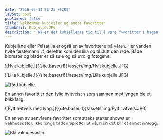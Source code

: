 ```yaml
---
date: "2016-05-18 20:23 +0200"
layout: post
published: false
title: Velkommen kubjeller og andre favoritter
thumbnail: Kubjelle.JPG
description: " Nå er det kubjellenes tid til å være favoritter i hagen. De kommer i flere farger med et utrolig flott bladverk.  "
---
```


Kubjellene eller Pulsatilla er også en av favorittene på våren. Her var den hvite førstemann ut, deretter kom den lilla og til slutt den røde. Både blomster og blader er så søte og så utrolig fotogene. 

![Hvit kubjelle.]({{site.baseurl}}/assets/img/Hvit kubjelle.JPG)

![Lilla kubjelle.]({{site.baseurl}}/assets/img/Lilla kubjelle.JPG)

![Rød kubjelle.]({{site.baseurl}}/assets/img/Kubjelle.JPG)

<!--more-->

En annen favoritt er den fylte hvitveisen som sammen med lyngen ble et blikkfang.

![Fylt hvitveis med lyng.]({{site.baseurl}}/assets/img/Fylt hvitveis.JPG)

En annen av senvårens favoritter som straks starter showet er valmuesøster. Ikke lenge til den spretter ut nå, men det blir et annet innlegg.

![Blå valmuesøster.]({{site.baseurl}}/assets/img/Bl%C3%A5%20valmues%C3%B8ster.JPG)










